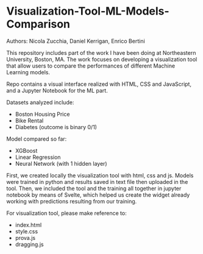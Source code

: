 # Visualization-Tool-ML-Models-Comparison

Authors: Nicola Zucchia, Daniel Kerrigan, Enrico Bertini

This repository includes part of the work I have been doing at Northeastern University, Boston, MA. 
The work focuses on developing a visualization tool that allow users to compare the performances of different Machine Learning models.

Repo contains a visual interface realized with HTML, CSS and JavaScript, and a Jupyter Notebook for the ML part.

Datasets analyzed include:
- Boston Housing Price
- Bike Rental 
- Diabetes (outcome is binary 0/1)

Model compared so far:
- XGBoost
- Linear Regression
- Neural Network (with 1 hidden layer)

First, we created locally the visualization tool with html, css and js. Models were trained in python and results saved in text file then uploaded in the tool.
Then, we included the tool and the training all together in jupyter notebook by means of Svelte, which helped us create the widget already working with predictions resulting from our training. 

For visualization tool, please make reference to:
- index.html
- style.css
- prova.js
- dragging.js

